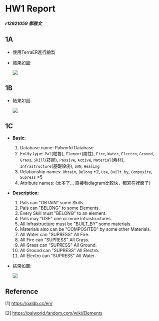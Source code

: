 # HW1 Report

##### r12921059 鄧雅文

## 1A

* 使用TerraER進行繪製

* 結果如圖:

  ![](C:\Users\betty\OneDrive\Desktop\graduate\course\SQL\hw1\1A.png)

## 1B

* 結果如圖:

  ![](C:\Users\betty\OneDrive\Desktop\graduate\course\SQL\hw1\1B.png)

## 1C

* **Basic:**
  1. Database name: Palworld Database
  2. Entity type: ```Pal```(帕魯), ```Element```(屬性), ```Fire```, ```Water```, ```Electro```, ```Ground```, ```Grass```, ```Skill```(技能), ```Passive```, ```Active```, ```Material```(素材), ```Infrastructure```(基礎設施), ```SAN```, ```Healing```
  3. Relationship names: ```Obtain```, ```Belong``` *2, ```Use```, ```Built_by```, ```Composite```, ```Supress``` *5
  4. Attribute names: (太多了... 直接看diagram比較快，都寫在裡面了)

* **Description:**
  1. Pals can "OBTAIN" some Skills.
  2. Pals can "BELONG" to some Elements.
  3. Every Skill must "BELONG" to  an element.
  4. Pals may "USE" one or more Infrastructures.
  5. All Infrastructure must be "BUILT_BY" some materials.
  6.  Materials also can be "COMPOSITED" by some other Materials.
  7. All Water can "SUPRESS" All Fire.
  8. All Fire can "SUPRESS" All Grass.
  9. All Grass can "SUPRESS" All Ground.
  10. All Ground can "SUPRESS" All Electro.
  11. All Electro can "SUPRESS" All Water.

* 結果如圖:

  ![](C:\Users\betty\OneDrive\Desktop\graduate\course\SQL\hw1\1C.png)



## Reference

[1] https://paldb.cc/en/

[2] https://palworld.fandom.com/wiki/Elements